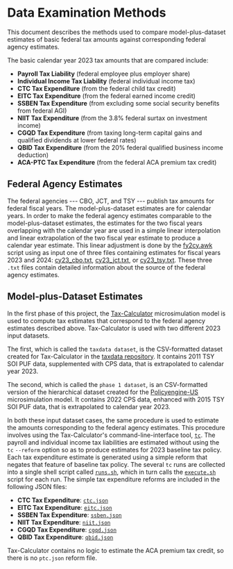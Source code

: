 Data Examination Methods
========================

This document describes the methods used to compare model-plus-dataset
estimates of basic federal tax amounts against corresponding federal
agency estimates.

The basic calendar year 2023 tax amounts that are compared include:
* **Payroll Tax Liability** (federal employee plus employer share)
* **Individual Income Tax Liability** (federal individual income tax)
* **CTC Tax Expenditure** (from the federal child tax credit)
* **EITC Tax Expenditure** (from the federal earned income credit)
* **SSBEN Tax Expenditure** (from excluding some social security benefits from federal AGI)
* **NIIT Tax Expenditure** (from the 3.8% federal surtax on investment income)
* **CGQD Tax Expenditure** (from taxing long-term capital gains and qualified dividends at lower federal rates)
* **QBID Tax Expenditure** (from the 20% federal qualified business income deduction)
* **ACA-PTC Tax Expenditure** (from the federal ACA premium tax credit)

Federal Agency Estimates
------------------------

The federal agencies --- CBO, JCT, and TSY --- publish tax amounts for
federal fiscal years.  The model-plus-dataset estimates are for
calendar years.  In order to make the federal agency estimates
comparable to the model-plus-dataset estimates, the estimates for the
two fiscal years overlapping with the calendar year are used in a
simple linear interpolation and linear extrapolation of the two fiscal
year estimate to produce a calendar year estimate.  This linear
adjustment is done by the [fy2cy.awk]() script using as input one of
three files containing estimates for fiscal years 2023 and 2024:
[cy23_cbo.txt](./cy23_cbo.txt), [cy23_jct.txt](./cy23_jct.txt), or
[cy23_tsy.txt](./cy23_tsy.txt).  These three `.txt` files contain
detailed information about the source of the federal agency estimates.

Model-plus-Dataset Estimates
----------------------------

In the first phase of this project, the
[Tax-Calculator](https://github.com/PSLmodels/Tax-Calculator)
microsimulation model is used to compute tax estimates that correspond
to the federal agency estimates described above.  Tax-Calculator is
used with two different 2023 input datasets.

The first, which is called the `taxdata dataset`, is the CSV-formatted
dataset created for Tax-Calculator in the [taxdata
repository](https://github.com/PSLmodels/taxdata).  It contains 2011
TSY SOI PUF data, supplemented with CPS data, that is extrapolated to
calendar year 2023.

The second, which is called the `phase 1 dataset`, is an CSV-formatted
version of the hierarchical dataset created for the
[Policyengine-US](https://github.com/PolicyEngine) microsimulation
model.  It contains 2022 CPS data, enhanced with 2015 TSY SOI PUF
data, that is extrapolated to calendar year 2023.

In both these input dataset cases, the same procedure is used to
estimate the amounts corresponding to the federal agency estimates.
This procedure involves using the Tax-Calculator's
command-line-interface tool,
[`tc`](https://taxcalc.pslmodels.org/guide/cli.html).  The payroll and
individual income tax liabilities are estimated without using the `tc`
`--reform` option so as to produce estimates for 2023 baseline tax
policy.  Each tax expenditure estimate is generated using a simple
reform that negates that feature of baseline tax policy.  The several
`tc` runs are collected into a single shell script called
[`runs.sh`](./taxcalculator/runs.sh), which in turn calls the
[`execute.sh`](./taxcalculator/execute.sh) script for each run.  The
simple tax expenditure reforms are included in the following JSON
files:

* **CTC Tax Expenditure**: [`ctc.json`](./taxcalculator/ctc.json)
* **EITC Tax Expenditure**: [`eitc.json`](./taxcalculator/eitc.json)
* **SSBEN Tax Expenditure**: [`ssben.json`](./taxcalculator/ssben.json)
* **NIIT Tax Expenditure**: [`niit.json`](./taxcalculator/niit.json)
* **CGQD Tax Expenditure**: [`cgqd.json`](./taxcalculator/cgqd.json)
* **QBID Tax Expenditure**: [`qbid.json`](./taxcalculator/qbid.json)

Tax-Calculator contains no logic to estimate the ACA premium tax
credit, so there is no `ptc.json` reform file.
